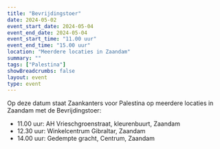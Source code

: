 ```yaml
---
title: "Bevrijdingstoer"
date: 2024-05-02
event_start_date: 2024-05-04
event_end_date: 2024-05-04
event_start_time: "11.00 uur"
event_end_time: "15.00 uur"
location: "Meerdere locaties in Zaandam"
summary: ""
tags: ["Palestina"]
showBreadcrumbs: false
layout: event
type: event
---
```


Op deze datum staat Zaankanters voor Palestina op meerdere locaties in Zaandam met de Bevrijdingstoer:

- 11.00 uur: AH Vrieschgroenstraat, kleurenbuurt, Zaandam
- 12.30 uur: Winkelcentrum Gibraltar, Zaandam
- 14.00 uur: Gedempte gracht, Centrum, Zaandam


